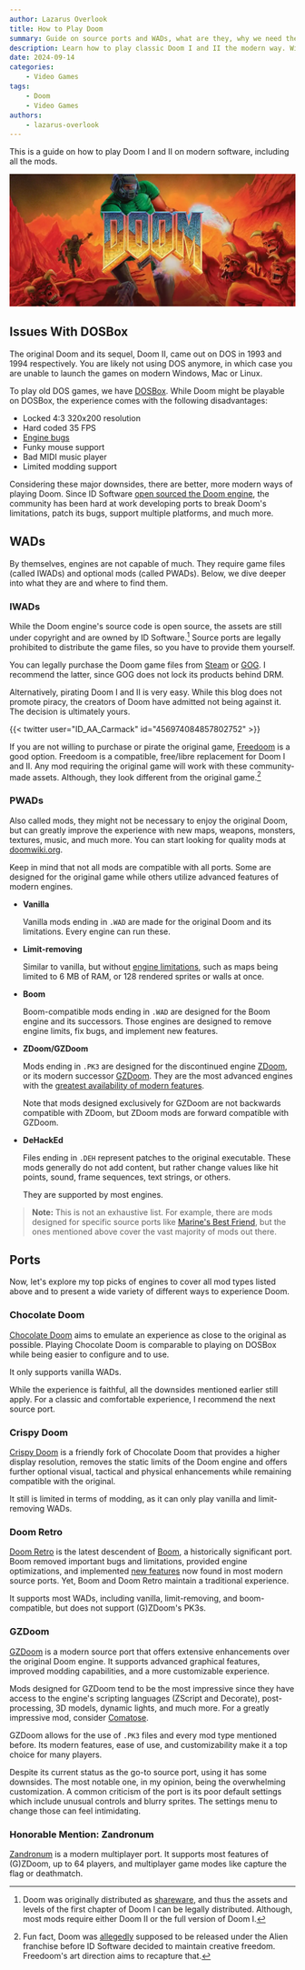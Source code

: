 ```yaml
---
author: Lazarus Overlook
title: How to Play Doom
summary: Guide on source ports and WADs, what are they, why we need them, and where to get them.
description: Learn how to play classic Doom I and II the modern way. With this guide, you will learn how to play Doom mods, which ports is best suited for you, and where to find the Doom game files.
date: 2024-09-14
categories:
    - Video Games
tags:
    - Doom
    - Video Games
authors:
    - lazarus-overlook
---
```


This is a guide on how to play Doom I and II on modern software, including all the mods.

![Cover of Doom 1](featured.webp)

## Issues With DOSBox

The original Doom and its sequel, Doom II, came out on DOS in 1993 and 1994 respectively. You are likely not using DOS anymore, in which case you are unable to launch the games on modern Windows, Mac or Linux.

To play old DOS games, we have [DOSBox](https://www.dosbox.com/). While Doom might be playable on DOSBox, the experience comes with the following disadvantages:

* Locked 4:3 320x200 resolution
* Hard coded 35 FPS
* [Engine bugs](https://doomwiki.org/wiki/Engine_bug)
* Funky mouse support
* Bad MIDI music player
* Limited modding support

Considering these major downsides, there are better, more modern ways of playing Doom. Since ID Software [open sourced the Doom engine](https://github.com/id-Software/DOOM), the community has been hard at work developing ports to break Doom's limitations, patch its bugs, support multiple platforms, and much more.

## WADs

By themselves, engines are not capable of much. They require game files (called IWADs) and optional mods (called PWADs). Below, we dive deeper into what they are and where to find them.

### IWADs

While the Doom engine's source code is open source, the assets are still under copyright and are owned by ID Software.[^1] Source ports are legally prohibited to distribute the game files, so you have to provide them yourself.

You can legally purchase the Doom game files from [Steam](https://store.steampowered.com/app/2280/DOOM__DOOM_II/) or [GOG](https://www.gog.com/en/game/doom_doom_ii). I recommend the latter, since GOG does not lock its products behind DRM.

Alternatively, pirating Doom I and II is very easy. While this blog does not promote piracy, the creators of Doom have admitted not being against it. The decision is ultimately yours.

<div class="flex justify-center">
{{< twitter user="ID_AA_Carmack" id="456974084857802752" >}}
</div>

If you are not willing to purchase or pirate the original game, [Freedoom](https://freedoom.github.io/) is a good option. Freedoom is a compatible, free/libre replacement for Doom I and II. Any mod requiring the original game will work with these community-made assets. Although, they look different from the original game.[^2]

### PWADs

Also called mods, they might not be necessary to enjoy the original Doom, but can greatly improve the experience with new maps, weapons, monsters, textures, music, and much more. You can start looking for quality mods at [doomwiki.org](https://doomwiki.org/wiki/Best_Doom_mods).

Keep in mind that not all mods are compatible with all ports. Some are designed for the original game while others utilize advanced features of modern engines.

* **Vanilla**

	Vanilla mods ending in `.WAD` are made for the original Doom and its limitations. Every engine can run these.

* **Limit-removing**

	Similar to vanilla, but without [engine limitations](https://doomwiki.org/wiki/Static_limits), such as maps being limited to 6 MB of RAM, or 128 rendered sprites or walls at once.

* **Boom**

	Boom-compatible mods ending in `.WAD` are designed for the Boom engine and its successors. Those engines are designed to remove engine limits, fix bugs, and implement new features.

* **ZDoom/GZDoom**

	Mods ending in `.PK3` are designed for the discontinued engine [ZDoom](https://zdoom.org/index), or its modern successor [GZDoom](https://zdoom.org/index). They are the most advanced engines with the [greatest availability of modern features](https://doomwiki.org/wiki/GZDoom#Features).
	
	Note that mods designed exclusively for GZDoom are not backwards compatible with ZDoom, but ZDoom mods are forward compatible with GZDoom.

* **DeHackEd**

	Files ending in `.DEH` represent patches to the original executable. These mods generally do not add content, but rather change values like hit points, sound, frame sequences, text strings, or others.
	
	They are supported by most engines.

> **Note:** This is not an exhaustive list. For example, there are mods designed for specific source ports like [Marine's Best Friend](https://doomwiki.org/wiki/MBF), but the ones mentioned above cover the vast majority of mods out there.

## Ports

Now, let's explore my top picks of engines to cover all mod types listed above and to present a wide variety of different ways to experience Doom.

### Chocolate Doom

[Chocolate Doom](https://www.chocolate-doom.org/wiki/index.php/Chocolate_Doom) aims to emulate an experience as close to the original as possible. Playing Chocolate Doom is comparable to playing on DOSBox while being easier to configure and to use.

It only supports vanilla WADs.

While the experience is faithful, all the downsides mentioned earlier still apply. For a classic and comfortable experience, I recommend the next source port.

### Crispy Doom

[Crispy Doom](https://www.chocolate-doom.org/wiki/index.php/Crispy_Doom) is a friendly fork of Chocolate Doom that provides a higher display resolution, removes the static limits of the Doom engine and offers further optional visual, tactical and physical enhancements while remaining compatible with the original. 

It still is limited in terms of modding, as it can only play vanilla and limit-removing WADs.

### Doom Retro

[Doom Retro](https://www.doomretro.com/) is the latest descendent of [Boom](https://doomwiki.org/wiki/Boom), a historically significant port. Boom removed important bugs and limitations, provided engine optimizations, and implemented [new features](https://doomwiki.org/wiki/Boom#Features) now found in most modern source ports. Yet, Boom and Doom Retro maintain a traditional experience.

It supports most WADs, including vanilla, limit-removing, and boom-compatible, but does not support (G)ZDoom's PK3s.

### GZDoom

[GZDoom](https://www.zdoom.org/downloads) is a modern source port that offers extensive enhancements over the original Doom engine. It supports advanced graphical features, improved modding capabilities, and a more customizable experience.

Mods designed for GZDoom tend to be the most impressive since they have access to the engine's scripting languages (ZScript and Decorate), post-processing, 3D models, dynamic lights, and much more. For a greatly impressive mod, consider [Comatose](https://doomwiki.org/wiki/Comatose).

GZDoom allows for the use of `.PK3` files and every mod type mentioned before. Its modern features, ease of use, and customizability make it a top choice for many players.

Despite its current status as the go-to source port, using it has some downsides. The most notable one, in my opinion, being the overwhelming customization. A common criticism of the port is its poor default settings which include unusual controls and blurry sprites. The settings menu to change those can feel intimidating.

### Honorable Mention: Zandronum

[Zandronum](https://zandronum.com/) is a modern multiplayer port. It supports most features of (G)ZDoom, up to 64 players, and multiplayer game modes like capture the flag or deathmatch.

[^1]: Doom was originally distributed as [shareware](https://en.wikipedia.org/wiki/Shareware), and thus the assets and levels of the first chapter of Doom I can be legally distributed. Although, most mods require either Doom II or the full version of Doom I.

[^2]: Fun fact, Doom was [allegedly](https://www.gamepressure.com/editorials/aliens-metallica-and-gabe-newell-7-things-you-didnt-know-about-do/doom-was-supposed-to-be-a-sandbox-sort-of/zc264) supposed to be released under the Alien franchise before ID Software decided to maintain creative freedom. Freedoom's art direction aims to recapture that.
